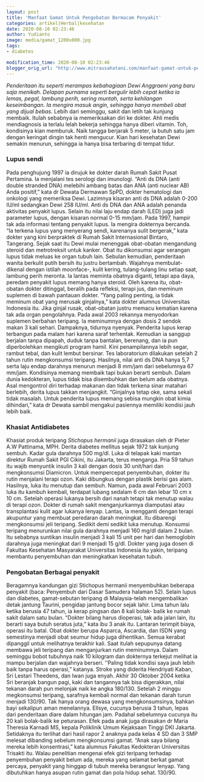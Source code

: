 ```yaml
---
layout: post
title: 'Manfaat Gamat Untuk Pengobatan Bermacam Penyakit'
categories: artikel|Herbal|kesehatan
date: 2020-08-10 02:23:46
author: Yudianto
image: media/gamat_1200x800.jpg
tags:
- diabetes

modification_time: 2020-08-10 02:23:46
blogger_orig_url: "http://www.mitrausahatani.com/manfaat-gamat-untuk-pengobatan.html"
---
```


_Penderitaan itu seperti merampas kebahagiaan Dewi Anggraeni yang baru saja
menikah. Delapan purnama seperti bergulir lebih cepat ketika ia lemas, pegal,
lambung perih, sering muntah, serta kehilangan keseimbangan. Ia mengira masuk
angin, sehingga hanya membeli obat yang dijual bebas._ Lebih dari seminggu,
sakit dan letih tak kunjung membaik. Itulah sebabnya ia memeriksakan diri ke
dokter. Ahli medis mendiagnosis ia terlalu lelah bekerja sehingga hanya diberi
vitamin. Toh, kondisinya kian memburuk. Naik tangga berjarak 5 meter, ia butuh
satu jam dengan keringat dingin tak henti mengucur. Kian hari kesehatan Dewi
semakin menurun, sehingga ia hanya bisa terbaring di tempat tidur.

### Lupus sendi

Pada penghujung 1997 ia dirujuk ke dokter darah Rumah Sakit Pusat Pertamina.
Ia menjalani tes serologi dan imunologi. “Anti ds DNA (anti double stranded
DNA) melebihi ambang batas dan ANA (anti nuclear AB) Anda positif,” kata dr
Dewata Dermawan SpPD, dokter hematologi dan onkologi yang memeriksa Dewi.
Lazimnya kisaran anti ds DNA adalah 0-200 IU/ml sedangkan Dewi 258 IU/ml. Anti
ds DNA dan ANA adalah penanda aktivitas penyakit lupus. Selain itu nilai laju
endap darah (LED) juga jadi parameter lupus, dengan kisaran normal 0-15
mm/jam. Pada 1997, hampir tak ada informasi tentang penyakit lupus. Ia mengira
dokternya bercanda. “Ia terkena lupus yang menyerang sendi, karenanya sulit
bergerak,” kata dokter yang kini berpraktek di Rumah Sakit Internasional
Bintaro, Tangerang. Sejak saat itu Dewi mulai menenggak obat-obatan mengandung
steroid dan metrotreksit untuk kanker. Obat itu dikonsumsi agar serangan lupus
tidak meluas ke organ tubuh lain. Sebulan kemudian, penderitaan wanita
berkulit putih bersih itu justru bertambah. Wajahnya membulat-dikenal dengan
istilah moonface-, kulit kering, tulang-tulang linu setiap saat, lambung perih
meronta. Ia lantas meminta obatnya diganti, tetapi apa daya, peredam penyakit
lupus memang hanya steroid. Oleh karena itu, obat-obatan dokter ditinggal,
beralih pada refleksi, terapi jus, dan meminum suplemen di bawah pantauan
dokter. “Yang paling penting, ia tidak meminum obat yang merusak ginjalnya,”
kata dokter alumnus Universitas Indonesia itu. Jika ginjal rusak, obat-obatan
justru memacu kematian karena tak ada organ pengolahnya. Pada awal 2003
rekannya menyodorkan suplemen berbahan teripang. Ia meminumnya dengan dosis 2
sendok makan 3 kali sehari. Dampaknya, tidurnya nyenyak. Penderita lupus kerap
terbangun pada malam hari karena saraf terhentak. Kemudian ia sanggup berjalan
tanpa dipapah, duduk tanpa bantalan, berenang, dan ia pun diperbolehkan
mengikuti program hamil. Kini penampilannya lebih segar, rambut tebal, dan
kulit lembut bersinar. Tes laboratorium dilakukan setelah 2 tahun rutin
mengkonsumsi teripang. Hasilnya, nilai anti ds DNA hanya 5,7 serta laju endap
darahnya menurun menjadi 8 mm/jam dari sebelumnya 67 mm/jam. Kondisinya memang
membaik tapi bukan berarti sembuh. Dalam dunia kedokteran, lupus tidak bisa
disembuhkan dan belum ada obatnya. Asal mengontrol diri terhadap makanan dan
tidak terkena sinar matahari berlebih, derita lupus takkan menjangkit.
“Ginjalnya tetap oke, sama sekali tidak masalah. Untuk penderita lupus memang
sebisa mungkin obat kimia dihindari,” kata dr Dewata sambil mengakui pasiennya
memiliki kondisi jauh lebih baik.

### Khasiat Antidiabetes

Khasiat produk teripang _Stichopus hermanii_ juga dirasakan oleh dr Pieter A.W
Pattinama, MPH. Derita diabetes mellitus sejak 1972 tak kunjung sembuh. Kadar
gula darahnya 500 mg/dl. Luka di telapak kaki mantan direktur Rumah Sakit PGI
Cikini, itu Jakarta, terus menganga. Pria 59 tahun itu wajib menyuntik insulin
3 kali dengan dosis 30 unit/hari dan mengkonsumsi Diamicron. Untuk mempercepat
penyembuhan, dokter itu rutin menjalani terapi ozon. Kaki dibungkus dengan
plastik berisi gas alam. Hasilnya, luka itu menutup dan sembuh. Namun, pada
awal Februari 2003 luka itu kambuh kembali, terdapat lubang sedalam 6 cm dan
lebar 10 cm x 10 cm. Setelah operasi lukanya bersih dari nanah tetapi tak
menutup walau di terapi ozon. Dokter di rumah sakit menganjurkannya diamputasi
atau transplantasi kulit agar lukanya lenyap. Lantas, ia mengganti dengan
terapi akupuntur yang membuat peredaran darah meningkat. Itu dibarengi
mengkonsumsi jeli teripang. Sedikit demi sedikit luka menutup. Konsumsi
teripang menurunkan nilai gula darahnya menjadi 160 mg/dl dalam 2 bulan. Itu
sebabnya suntikan insulin menjadi 3 kali 15 unit per hari dan hemoglobin
darahnya juga meningkat dari 9 menjadi 15 g/dl. Dokter yang juga dosen di
Fakultas Kesehatan Masyarakat Universitas Indonesia itu yakin, teripang
membantu penyembuhan dan meningkatkan kesehatan tubuh.

### Pengobatan Berbagai penyakit

Beragamnya kandungan gizi Stichopus hermanii menyembuhkan beberapa penyakit
(baca: Penyembuh dari Dasar Samudera halaman 52). Selain lupus dan diabetes,
gamat-sebutan teripang di Malaysia-telah mengembalikan detak jantung Taurini,
pengidap jantung bocor sejak lahir. Lima tahun lalu ketika berusia 47 tahun,
ia kerap pingsan dan 8 kali bolak- balik ke rumah sakit dalam satu bulan.
“Dokter bilang harus dioperasi, tak ada jalan lain, itu berarti saya butuh
seratus juta,” kata ibu 3 anak itu. Lantaran terimpit biaya, operasi itu
batal. Obat dokter berupa Asparca, Ascardia, dan ISDN yang semestinya menjadi
obat seumur hidup juga dihentikan. Semua kerabat dipanggil untuk melihatnya
terakhir kali. Saat itulah sepupunya datang membawa jeli teripang dan
menganjurkan rutin meminumnya. Dalam seminggu bobot tubuhnya naik 10 kilogram
dan dokternya terkejut melihat ia mampu berjalan dan wajahnya berseri.
’’Paling tidak kondisi saya jauh lebih baik tanpa harus operasi,” katanya.
Stroke yang diderita Hendriyati Kaban, Sri Lestari Theedens, dan Iwan juga
enyah. Akhir 30 Oktober 2004 ketika Sri beranjak bangun pagi, kaki dan
tangannya tak bisa digerakkan, nilai tekanan darah pun melonjak naik ke angka
180/130. Setelah 2 minggu megkonsumsi teripang, sarafnya kembali normal dan
tekanan darah turun menjadi 130/90. Tak hanya orang dewasa yang
mengkonsumsinya, bahkan bayi sekalipun aman menelannya. Ellsye, cucunya
berusia 3 tahun, lepas dari penderitaan diare dalam hitungan jam. Padahal
sebelumnya cucunya itu 20 kali bolak-balik ke peturasan. Efek pada anak juga
dirasakan dr Maria Theresia Karnadi MS, kepala Poliklinik Umum Kejaksaan
Tinggi DKI Jakarta. Setidaknya itu terlihat dari hasil rapor 2 anaknya pada
kelas 4 SD dan 3 SMP melesat dibanding sebelum mengkonsumsi gamat. “Anak saya
bilang mereka lebih konsentrasi,” kata alumnus Fakultas Kedokteran Universitas
Trisakti itu. Walau penelitian mengenai efek gizi teripang terhadap
penyembuhan penyakit belum ada, mereka yang selamat berkat gamat percaya,
penyakit yang hinggap di tubuh mereka berangsur lenyap. Yang dibutuhkan hanya
asupan rutin gamat dan pola hidup sehat. 130/90.


